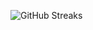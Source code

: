 ![GitHub Streaks](https://github-streaks-mqc9.onrender.com/streak/happilli/image?theme=midnight&cache_bust=1742846095)
